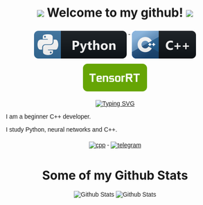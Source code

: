 <h1 align="center"> <img src="https://media.giphy.com/media/hvRJCLFzcasrR4ia7z/giphy.gif" width="25px"> Welcome to my github! <img src="https://media.giphy.com/media/hvRJCLFzcasrR4ia7z/giphy.gif" width="25px"> </h1>

<p align="center">
  <a href="#">
    <img src="svg/languages/python.svg" alt="python" style="vertical-align:top; margin:6px 4px">
  </a>  
 <a href="#">
    <img src="svg/languages/cpp.svg" alt="cpp" style="vertical-align:top; margin:6px 4px">
  </a>
  <a href="#">
    <img src="svg/tensorrt.svg" alt="tensorrt" style="vertical-align:top; margin:6px 4px">
  </a>
</p>

<p align="center">
  <a href="https://git.io/typing-svg"><img src="https://readme-typing-svg.herokuapp.com?font=Russo+One&size=24&pause=1000&color=2999F7&width=435&lines=C%2B%2B+Developer+and+student+of+MIPT" alt="Typing SVG" /></a>
</p>

<!DOCTYPE html>
<html>
<head>
  <meta charset="UTF-8">
  <link href="https://fonts.googleapis.com/css2?family=Russo+One&display=swap" rel="stylesheet">
  <style>
    p {
      font-family: 'Russo One', sans-serif;
    }
  </style>
</head>
<body>
  <p> I am a beginner C++ developer.</p>
  <p> I study Python, neural networks and C++.</p
</body>
</html>



<p align="center">  
 <a href="#">
    <img src="https://komarev.com/ghpvc/?username=egorundel" alt="cpp" style="vertical-align:top; margin:6px 4px">
  </a>
 <a href="https://t.me/egorundel">
    <img src="https://badgen.net/badge/icon/Telegram?icon=telegram&label" alt="telegram" style="vertical-align:top; margin:6px 4px">
 </a>
</p>

<h1 align="center"> Some of my Github Stats </h1>
<p align="center">
  <!-- <img src="https://github-readme-stats.vercel.app/api/top-langs/?username=egorundel&layout=compact&theme=discord_old_blurple&exclude_repo=python_visualization" alt="Top Langs" /> -->
  <img src="https://github-readme-stats.vercel.app/api?username=egorundel&show_icons=true&include_all_commits=true&theme=discord_old_blurple" alt="Github Stats" height="165" >
  <img src="https://github-readme-stats.vercel.app/api/top-langs/?username=egorundel&show_icons=true&include_all_commits=true&theme=discord_old_blurple" alt="Github Stats" height="165">
</p>
